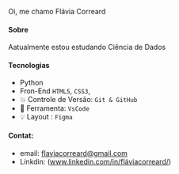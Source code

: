 Oi, me chamo Flávia Correard

####  Sobre

Aatualmente estou estudando Ciência de Dados

#### Tecnologias
- Python
- Fron-End  `HTML5`, `CSS3`,  
- 💥 Controle de Versão: `Git & GitHub`
- 🔧 Ferramenta: `VsCode`
- 💡  Layout :  `Figma`

#### Contat:

- email: flaviacorreard@gmail.com  
- Linkdin: (www.linkedin.com/in/fláviacorreard/)
